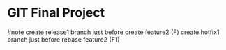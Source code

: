 # GIT Final Project #

#note
create release1 branch just before create feature2 (F)
create hotfix1 branch just before rebase feature2 (F1)
